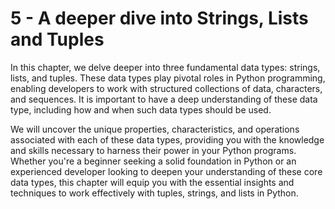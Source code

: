 # 5 - A deeper dive into Strings, Lists and Tuples

In this chapter, we delve deeper into three fundamental data types: strings, lists, and tuples. These data types play pivotal roles in Python programming, enabling developers to work with structured collections of data, characters, and sequences. It is important to have a deep understanding of these data type, including how and when such data types should be used.

We will uncover the unique properties, characteristics, and operations associated with each of these data types, providing you with the knowledge and skills necessary to harness their power in your Python programs. Whether you're a beginner seeking a solid foundation in Python or an experienced developer looking to deepen your understanding of these core data types, this chapter will equip you with the essential insights and techniques to work effectively with tuples, strings, and lists in Python.

